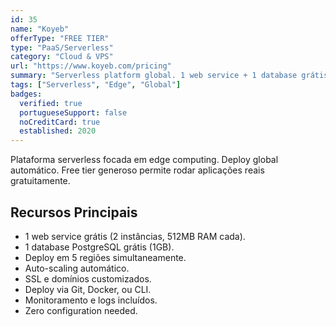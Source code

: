 ```yaml
---
id: 35
name: "Koyeb"
offerType: "FREE TIER"
type: "PaaS/Serverless"
category: "Cloud & VPS"
url: "https://www.koyeb.com/pricing"
summary: "Serverless platform global. 1 web service + 1 database grátis. Deploy automático, edge computing."
tags: ["Serverless", "Edge", "Global"]
badges:
  verified: true
  portugueseSupport: false
  noCreditCard: true
  established: 2020
---
```


Plataforma serverless focada em edge computing. Deploy global automático. Free tier generoso permite rodar aplicações reais gratuitamente.

## Recursos Principais

- 1 web service grátis (2 instâncias, 512MB RAM cada).
- 1 database PostgreSQL grátis (1GB).
- Deploy em 5 regiões simultaneamente.
- Auto-scaling automático.
- SSL e domínios customizados.
- Deploy via Git, Docker, ou CLI.
- Monitoramento e logs incluídos.
- Zero configuration needed.

